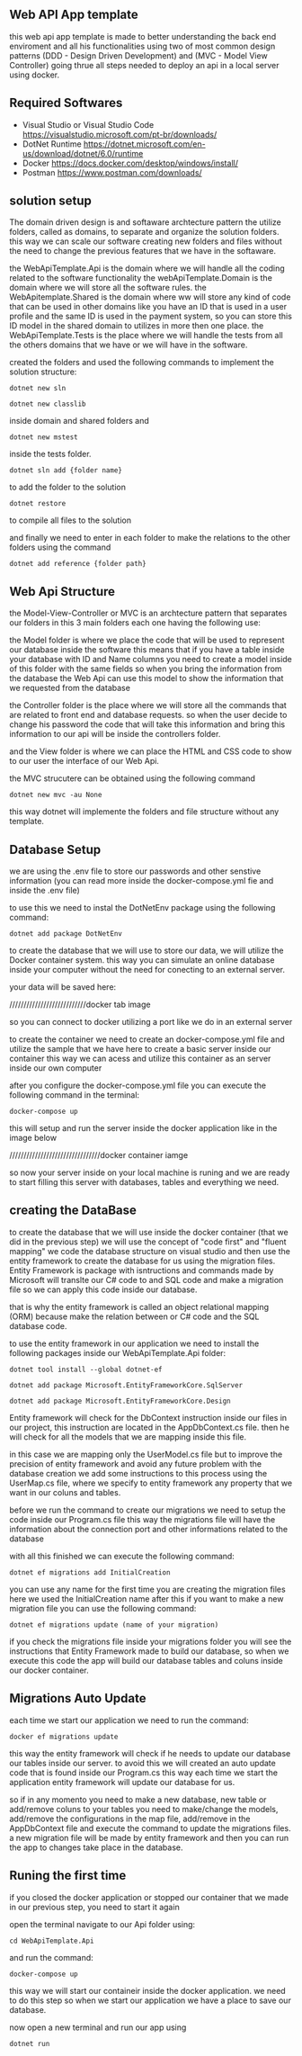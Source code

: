 ## Web API App template

this web api app template is made to better understanding the back end enviroment and all his functionalities
using two of most common design patterns (DDD - Design Driven Development) and (MVC - Model View Controller)
going thrue all steps needed to deploy an api in a local server using docker.

## Required Softwares

- Visual Studio or Visual Studio Code https://visualstudio.microsoft.com/pt-br/downloads/
- DotNet Runtime https://dotnet.microsoft.com/en-us/download/dotnet/6.0/runtime
- Docker https://docs.docker.com/desktop/windows/install/
- Postman https://www.postman.com/downloads/



## solution setup

The domain driven design is and softaware archtecture pattern the utilize folders, called as domains,
to separate and organize the solution folders. this way we can scale our software creating new folders and files
without the need to change the previous features that we have in the softaware.

the WebApiTemplate.Api is the domain where we will handle all the coding related to the software functionality
the webApiTemplate.Domain is the domain where we will store all the software rules.
the WebApitemplate.Shared is the domain where ww will store any kind of code that can be used in other domains
like you have an ID that is used in a user profile and the same ID is used in the payment system, so you can
store this ID model in the shared domain to utilizes in more then one place.
the WebApiTemplate.Tests is the place where we will handle the tests from all the others domains that we have
or we will have in the software.


created the folders and used the following commands to implement the solution structure:

```
dotnet new sln
```
```
dotnet new classlib
```
inside domain and shared folders and
```
dotnet new mstest
```
inside the tests folder.
```
dotnet sln add {folder name} 
```
to add the folder to the solution
```
dotnet restore
```
to compile all files to the solution

and finally we need to enter in each folder to make the relations to the other folders using the command

```
dotnet add reference {folder path}
```


## Web Api Structure

the Model-View-Controller or MVC is an archtecture pattern that separates our folders in this 3 main folders
each one having the following use:

the Model folder is where we place the code that will be used to represent our database inside the software
this means that if you have a table inside your database with ID and Name columns you need to create a model
inside of this folder with the same fields so when you bring the information from the database the Web Api can
use this model to show the information that we requested from the database

the Controller folder is the place where we will store all the commands that are related to front end and database
requests. so when the user decide to change his password the code that will take this information and bring this information
to our api will be inside the controllers folder.

and the View folder is where we can place the HTML and CSS code to show to our user the interface of our Web Api.

the MVC strucutere can be obtained using the following command
```
dotnet new mvc -au None
```

this way dotnet will implemente the folders and file structure without any template.



## Database Setup

we are using the .env file to store our passwords and other senstive information (you can read more inside the docker-compose.yml
fie and inside the .env file)

to use this we need to instal the DotNetEnv package using the following command:
```
dotnet add package DotNetEnv
```

to create the database that we will use to store our data, we will utilize the Docker container system.
this way you can simulate an online database inside your computer without the need for conecting to an external server.

your data will be saved here:

///////////////////////////docker tab image


so you can connect to docker utilizing a port like we do in an external server

to create the container we need to create an docker-compose.yml file and utilize the sample that we have here to create
a basic server inside our container this way we can acess and utilize this container as an server inside our own computer

after you configure the docker-compose.yml file you can execute the following command in the terminal:
```
docker-compose up
```

this will setup and run the server inside the docker application like in the image below


////////////////////////////////docker container iamge


so now your server inside on your local machine is runing and we are ready to start filling this server with databases, tables
and everything we need.



## creating the DataBase

to create the database that we will use inside the docker container (that we did in the previous step) we will use the 
concept of "code first" and "fluent mapping" we code the database structure on visual studio and then use the entity 
framework to create the database for us using the migration files. Entity Framework is package with isntructions 
and commands made by Microsoft will translte our C# code to and SQL code and make a migration file so we can apply 
this code inside our database.

that is why the entity framework is called an object relational mapping (ORM) because make the relation between 
or C# code and the SQL database code.

to use the entity framework in our application we need to install the following packages inside our WebApiTemplate.Api folder:
```
dotnet tool install --global dotnet-ef
```
```
dotnet add package Microsoft.EntityFrameworkCore.SqlServer
```
```
dotnet add package Microsoft.EntityFrameworkCore.Design
```

Entity framework will check for the DbContext instruction inside our files in our project, this instruction are located in
the AppDbContext.cs file. then he will check for all the models that we are mapping inside this file.

in this case we are mapping only the UserModel.cs file but to improve the precision of entity framework and avoid any 
future problem with the database creation we add some instructions to this process using the UserMap.cs file, where
we specify to entity framework any property that we want in our coluns and tables.

before we run the command to create our migrations we need to setup the code inside our Program.cs file this way
the migrations file will have the information about the connection port and other informations related to the database

with all this finished we can execute the following command:

```
dotnet ef migrations add InitialCreation 
```

you can use any name for the first time you are creating the migration files here we used the InitialCreation name
after this if you want to make a new migration file you can use the following command:

```
dotnet ef migrations update (name of your migration)
```

if you check the migrations file inside your migrations folder you will see the instructions that Entity Framework made 
to build our database, so when we execute this code the app will build our database tables and coluns inside our docker
container.


## Migrations Auto Update

each time we start our application we need to run the command:

```
docker ef migrations update
```

this way the entity framework will check if he needs to update our database our tables inside our server. to avoid this
we will created an auto update code that is found inside our Program.cs this way each time we start the application
entity framework will update our database for us.

so if in any momento you need to make a new database, new table or add/remove coluns to your tables you need to make/change
the models, add/remove the configurations in the map file, add/remove in the AppDbContext file and execute the command to 
update the migrations files. a new migration file will be made by entity framework and then you can run the app to changes
take place in the database.

## Runing the first time

if you closed the docker application or stopped our container that we made in our previous step, you need to start it again

open the terminal navigate to our Api folder using:

```
cd WebApiTemplate.Api
```

and run the command:

```
docker-compose up
```

this way we will start our containeir inside the docker application. we need to do this step so when we start our
application we have a place to save our database.

now open a new terminal and run our app using

```
dotnet run
```


